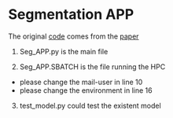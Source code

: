 # Segmentation APP
The original [code](https://github.com/pranavsinghps1/DEDL) comes from the [paper](https://arxiv.org/abs/2207.06489)

1. Seg_APP.py is the main file

2. Seg_APP.SBATCH is the file running the HPC 
* please change the mail-user in line 10
* please change the environment in line 16

3. test_model.py could test the existent model